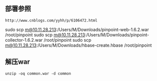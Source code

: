 ## 部署参照
````aidl
http://www.cnblogs.com/yyhh/p/6106472.html
````

sudo scp m@10.11.28.213:/Users/M/Downloads/pinpoint-web-1.6.2.war /root/pinpoint
sudo scp m@10.11.28.213:/Users/M/Downloads/pinpoint-collector-1.6.2.war /root/pinpoint
sudo scp m@10.11.28.213:/Users/M/Downloads/hbase-create.hbase /root/pinpoint

## 解压war
````aidl
unzip -oq common.war -d common
````

